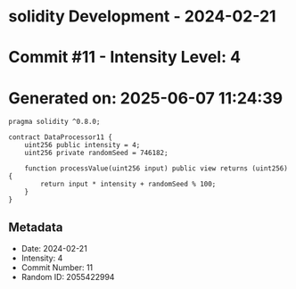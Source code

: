 ﻿# solidity Development - 2024-02-21
# Commit #11 - Intensity Level: 4
# Generated on: 2025-06-07 11:24:39
```solidity
pragma solidity ^0.8.0;

contract DataProcessor11 {
    uint256 public intensity = 4;
    uint256 private randomSeed = 746182;

    function processValue(uint256 input) public view returns (uint256) {
        return input * intensity + randomSeed % 100;
    }
}
```
## Metadata
- Date: 2024-02-21
- Intensity: 4
- Commit Number: 11
- Random ID: 2055422994
